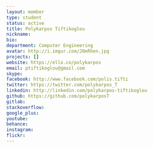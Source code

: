 ```yaml
---
layout: member
type: student
status: active
title: Polykarpos Tiftikoglou
nickname:
bio:
department: Computer Engineering
avatar: http://i.imgur.com/J0eRhen.jpg
projects: []
website: https://ello.co/polykarpos
email: ptiftikoglou@gmail.com
skype:
facebook: http://www.facebook.com/polis.tifti
twitter: https://twitter.com/polykarpos_T
linkedin: http://linkedin.com/polykarpos-tiftikoglou
github: https://github.com/polykarposT
gitlab:
stackoverflow:
google_plus:
youtube:
behance:
instagram:
flickr:
---
```

